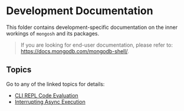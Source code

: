 # Development Documentation

This folder contains development-specific documentation on the inner workings of `mongosh` and its packages.

> If you are looking for end-user documentation, please refer to: https://docs.mongodb.com/mongodb-shell/.

## Topics
Go to any of the linked topics for details:

* [CLI REPL Code Evaluation](./cli-code-evaluation.md)
* [Interrupting Async Execution](./interrupting-async-execution.md)